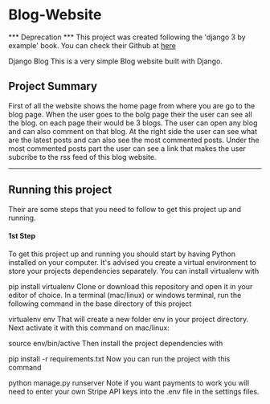 # Blog-Website
*** Deprecation ***
This project was created following the 'django 3 by example' book. You can check their Github at [here](https://github.com/PacktPublishing/Django-3-by-Example)

Django Blog
This is a very simple Blog website built with Django.

Project Summary
---
First of all the website shows the home page from where you are go to the blog page. When the user goes to the bolg page their the user can see all the blog. on each page their would be 3 blogs. The user can open any blog and can also comment on that blog. At the right side the user can see what are the latest posts and can also see the most commented posts. Under the most commented posts part the user can see a link that makes the user subcribe to the rss feed of this blog website.

_________________
Running this project
---
Their are some steps that you need to follow to get this project up and running.

#### 1st Step







To get this project up and running you should start by having Python installed on your computer. It's advised you create a virtual environment to store your projects dependencies separately. You can install virtualenv with

pip install virtualenv
Clone or download this repository and open it in your editor of choice. In a terminal (mac/linux) or windows terminal, run the following command in the base directory of this project

virtualenv env
That will create a new folder env in your project directory. Next activate it with this command on mac/linux:

source env/bin/active
Then install the project dependencies with

pip install -r requirements.txt
Now you can run the project with this command

python manage.py runserver
Note if you want payments to work you will need to enter your own Stripe API keys into the .env file in the settings files.
